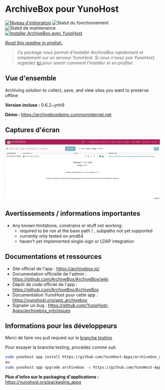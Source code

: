 <!--
N.B.: This README was automatically generated by https://github.com/YunoHost/apps/tree/master/tools/README-generator
It shall NOT be edited by hand.
-->

# ArchiveBox pour YunoHost

[![Niveau d'intégration](https://dash.yunohost.org/integration/archivebox.svg)](https://dash.yunohost.org/appci/app/archivebox) ![Statut du fonctionnement](https://ci-apps.yunohost.org/ci/badges/archivebox.status.svg) ![Statut de maintenance](https://ci-apps.yunohost.org/ci/badges/archivebox.maintain.svg)  
[![Installer ArchiveBox avec YunoHost](https://install-app.yunohost.org/install-with-yunohost.svg)](https://install-app.yunohost.org/?app=archivebox)

*[Read this readme in english.](./README.md)*

> *Ce package vous permet d'installer ArchiveBox rapidement et simplement sur un serveur YunoHost.
Si vous n'avez pas YunoHost, regardez [ici](https://yunohost.org/#/install) pour savoir comment l'installer et en profiter.*

## Vue d'ensemble

Archiving solution to collect, save, and view sites you want to preserve offline


**Version incluse :** 0.6.2~ynh9

**Démo :** https://archiveboxdemo.commoninternet.net

## Captures d'écran

![Capture d'écran de ArchiveBox](./doc/screenshots/screenshot_archivebox1.png)

## Avertissements / informations importantes

* Any known limitations, constrains or stuff not working:
    * required to be run at the base path / , subpaths not yet supported
    * currently only tested on amd64
    * haven't yet implemented single-sign or LDAP integration

## Documentations et ressources

* Site officiel de l'app : <https://archivebox.io/>
* Documentation officielle de l'admin : <https://github.com/ArchiveBox/ArchiveBox/wiki>
* Dépôt de code officiel de l'app : <https://github.com/ArchiveBox/ArchiveBox>
* Documentation YunoHost pour cette app : <https://yunohost.org/app_archivebox>
* Signaler un bug : <https://github.com/YunoHost-Apps/archivebox_ynh/issues>

## Informations pour les développeurs

Merci de faire vos pull request sur la [branche testing](https://github.com/YunoHost-Apps/archivebox_ynh/tree/testing).

Pour essayer la branche testing, procédez comme suit.

``` bash
sudo yunohost app install https://github.com/YunoHost-Apps/archivebox_ynh/tree/testing --debug
ou
sudo yunohost app upgrade archivebox -u https://github.com/YunoHost-Apps/archivebox_ynh/tree/testing --debug
```

**Plus d'infos sur le packaging d'applications :** <https://yunohost.org/packaging_apps>
